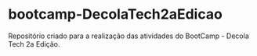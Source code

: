 # bootcamp-DecolaTech2aEdicao
Repositório criado para a realização das atividades do BootCamp - Decola Tech 2a Edição.


